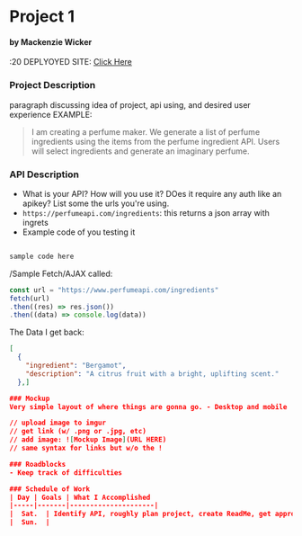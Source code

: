 # Project 1
#### by Mackenzie Wicker
:20
DEPLYOYED SITE: [Click Here](https://sealproject1.vercel.app/)

### Project Description

paragraph discussing idea of project, api using, and desired user experience
EXAMPLE:
> I am creating a perfume maker. We generate a list of perfume ingredients using the items from the perfume ingredient API. Users will select ingredients and generate an imaginary perfume.

### API Description
- What is your API? How will you use it? DOes it require any auth like an apikey? List some the urls you're using.
- `https://perfumeapi.com/ingredients`: this returns a json array with ingrets
- Example code of you testing it
```js

sample code here

```

/Sample Fetch/AJAX called:
```js
const url = "https://www.perfumeapi.com/ingredients"
fetch(url)
.then((res) => res.json())
.then((data) => console.log(data))
```

The Data I get back:
```json
[
  {
    "ingredient": "Bergamot",
    "description": "A citrus fruit with a bright, uplifting scent."
  },]

### Mockup
Very simple layout of where things are gonna go. - Desktop and mobile

// upload image to imgur
// get link (w/ .png or .jpg, etc)
// add image: ![Mockup Image](URL HERE)
// same syntax for links but w/o the !

### Roadblocks
- Keep track of difficulties

### Schedule of Work
| Day | Goals | What I Accomplished
|-----|-------|---------------------|
|  Sat.  | Identify API, roughly plan project, create ReadMe, get approval from Kyle, review this week's class notes (etc.), more detailed plan of project |
|  Sun.  | 

